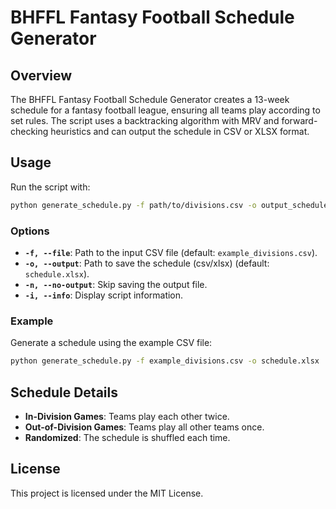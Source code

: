 # BHFFL Fantasy Football Schedule Generator

## Overview

The BHFFL Fantasy Football Schedule Generator creates a 13-week schedule for a fantasy football league, ensuring all teams play according to set rules. The script uses a backtracking algorithm with MRV and forward-checking heuristics and can output the schedule in CSV or XLSX format.

## Usage

Run the script with:

```bash
python generate_schedule.py -f path/to/divisions.csv -o output_schedule.xlsx
```

### Options

- **`-f, --file`**: Path to the input CSV file (default: `example_divisions.csv`).
- **`-o, --output`**: Path to save the schedule (csv/xlsx) (default: `schedule.xlsx`).
- **`-n, --no-output`**: Skip saving the output file.
- **`-i, --info`**: Display script information.

### Example

Generate a schedule using the example CSV file:

```bash
python generate_schedule.py -f example_divisions.csv -o schedule.xlsx
```

## Schedule Details

- **In-Division Games**: Teams play each other twice.
- **Out-of-Division Games**: Teams play all other teams once.
- **Randomized**: The schedule is shuffled each time.

## License

This project is licensed under the MIT License.
